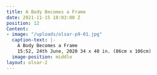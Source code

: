 ```yaml
---
title: A Body Becomes a Frame
date: 2021-11-15 18:03:00 Z
position: 12
Content:
- image: "/uploads/olsar-p9-01.jpg"
  caption-text: |-
    A Body Becomes a Frame
    15:52, 24th June, 2020 34 x 40 in. (86cm x 106cm)
  image-position: middle
layout: olsar-2
---
```


